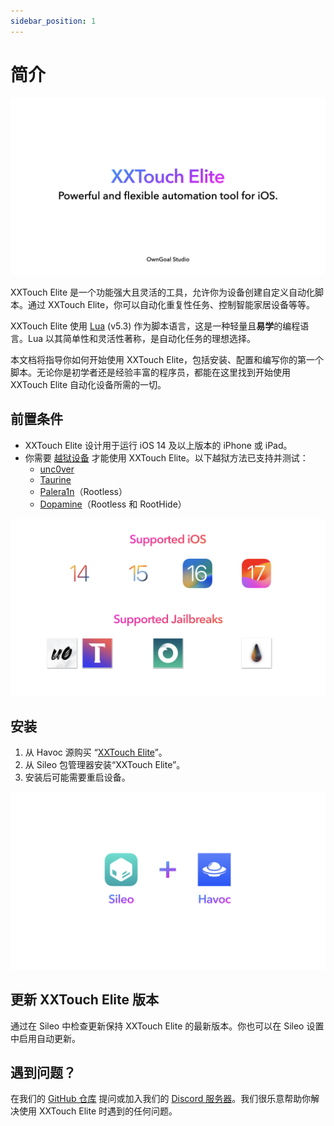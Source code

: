 ```yaml
---
sidebar_position: 1
---
```


# 简介

![Intro.001](./img/Intro.001.png)

XXTouch Elite 是一个功能强大且灵活的工具，允许你为设备创建自定义自动化脚本。通过 XXTouch Elite，你可以自动化重复性任务、控制智能家居设备等等。

XXTouch Elite 使用 [Lua](https://www.lua.org/) (v5.3) 作为脚本语言，这是一种轻量且**易学**的编程语言。Lua 以其简单性和灵活性著称，是自动化任务的理想选择。

本文档将指导你如何开始使用 XXTouch Elite，包括安装、配置和编写你的第一个脚本。无论你是初学者还是经验丰富的程序员，都能在这里找到开始使用 XXTouch Elite 自动化设备所需的一切。

## 前置条件

- XXTouch Elite 设计用于运行 iOS 14 及以上版本的 iPhone 或 iPad。
- 你需要 [越狱设备](https://ios.cfw.guide/types-of-jailbreak/) 才能使用 XXTouch Elite。以下越狱方法已支持并测试：
  - [unc0ver](https://unc0ver.dev/)
  - [Taurine](https://taurine.app/)
  - [Palera1n](https://palera.in/)（Rootless）
  - [Dopamine](https://ellekit.space/dopamine/)（Rootless 和 RootHide）

![Requirements.002](./img/Requirements.002.png)

## 安装

1. 从 Havoc 源购买 “[XXTouch Elite](https://havoc.app/package/xxtouchelite)”。
2. 从 Sileo 包管理器安装“XXTouch Elite”。
3. 安装后可能需要重启设备。

![Requirements.003](./img/Requirements.003.png)

## 更新 XXTouch Elite 版本

通过在 Sileo 中检查更新保持 XXTouch Elite 的最新版本。你也可以在 Sileo 设置中启用自动更新。

## 遇到问题？

在我们的 [GitHub 仓库](https://github.com/OwnGoalStudio/XXTouchElite/issues) 提问或加入我们的 [Discord 服务器](https://discord.gg/RTyMX6c9)。我们很乐意帮助你解决使用 XXTouch Elite 时遇到的任何问题。
